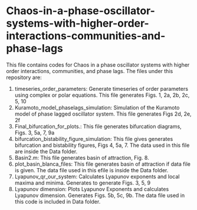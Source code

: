 # Chaos-in-a-phase-oscillator-systems-with-higher-order-interactions-communities-and-phase-lags

This file contains codes for Chaos in a phase oscillator systems with higher order interactions, communities, and phase lags. The files under this repository are:

1. timeseries_order_parameters: Generate timeseries of order parameters using complex or polar equations. This file generates Figs. 1, 2a, 2b, 2c, 5, 10
2. Kuramoto_model_phaselags_simulation: Simulation of the Kuramoto model of phase lagged oscillator system. This file generates Figs 2d, 2e, 2f
3. Final_bifurcation_for_plots.: This file generates bifurcation diagrams, Figs. 3, 5a, 7, 9a
4. bifurcation_bistability_figure_simulation: This file gives generates bifurcation and bistability figures, Figs 4, 5a, 7. The data used in this file are inside the Data folder.
5. Basin2.m: This file generates basin of attraction, Fig. 8.
6. plot_basin_blanca_files: This file generates basin of attraction if data file is given. The data file used in this efile is inside the Data folder.
7. Lyapunov_qr_our_system: Calculates Lyapunov exponents and local maxima and minima. Generates to generate Figs. 3, 5, 9
8. Lyapunov dimension: Plots Lyapunov Exponents and calculates Lyapunov dimension. Generates Figs. 5b, 5c, 9b. The data file used in this code is included in Data folder.